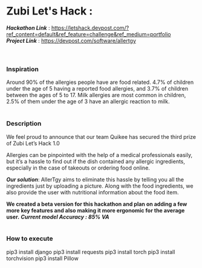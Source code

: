 # Zubi Let's Hack : 
***Hackathon Link*** : https://letshack.devpost.com/?ref_content=default&ref_feature=challenge&ref_medium=portfolio <br>
***Project Link***   : https://devpost.com/software/allertgy
<br><br><br>
### Inspiration
Around 90% of the allergies people have are food related. 4.7% of children under the age of 5 having a reported food allergies, and 3.7% of children between the ages of 5 to 17. Milk allergies are most common in children, 2.5% of them under the age of 3 have an allergic reaction to milk.
<br><br>

### Description

We feel proud to announce that our team Quikee has secured the third prize of Zubi Let’s Hack 1.0

Allergies can be pinpointed with the help of a medical professionals easily, but it’s a hassle to find out if the dish contained any allergic ingredients, especially in the case of takeouts or ordering food online.

***Our solution***: AllerTgy aims to eliminate this hassle by telling you all the ingredients just by uploading a picture. Along with the food ingredients, we also provide the user with nutritional information about the food item.

**We created a beta version for this hackathon and plan on adding a few more key features and also making it more ergonomic for the average user.**
***Current model Accuracy : 85% VA***
<br><br>
### How to execute

pip3 install django
pip3 install requests
pip3 install torch pip3 install torchvision
pip3 install Pillow
